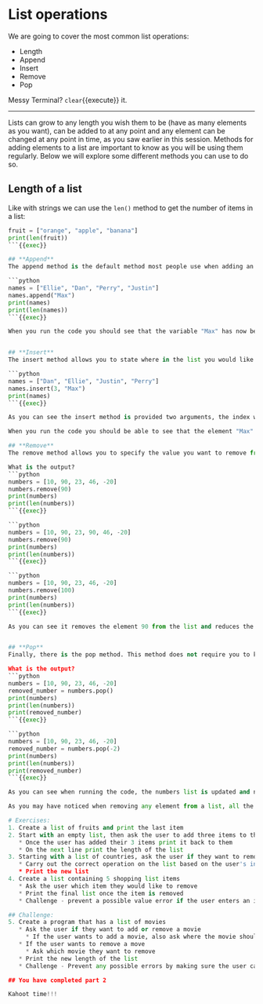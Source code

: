 # List operations
We are going to cover the most common list operations:
 * Length
 * Append
 * Insert
 * Remove
 * Pop

Messy Terminal? `clear`{{execute}} it.
<hr>

Lists can grow to any length you wish them to be (have as many elements as you want), can be added to at any point and any element can be changed at any point in time, as you saw earlier in this session. Methods for adding elements to a list are important to know as you will be using them regularly. Below we will explore some different methods you can use to do so.
## **Length of a list**
Like with strings we can use the `len()` method to get the number of items in a list:
```python
fruit = ["orange", "apple", "banana"]
print(len(fruit))
```{{exec}}

## **Append**
The append method is the default method most people use when adding an element to a list. It is simple and easy to understand and quite efficient, as it just adds the element to the end of the list and increases the lists length by one, as shown below:

```python
names = ["Ellie", "Dan", "Perry", "Justin"]
names.append("Max")
print(names)
print(len(names))
```{{exec}}

When you run the code you should see that the variable "Max" has now been added to the end of the list and the list length is now 5.


## **Insert**
The insert method allows you to state where in the list you would like the new element to be placed, by providing the method with an index. For this example the names list has already been sorted and we assume that the program knows the name "Max" fits between "Justin" and "Perry" in alphabetical order:

```python
names = ["Dan", "Ellie", "Justin", "Perry"]
names.insert(3, "Max")
print(names)
```{{exec}}

As you can see the insert method is provided two arguments, the index which it has to insert the element before and the element it is inserting.

When you run the code you should be able to see that the element "Max" has been inserted in the list between "Justin" and "Perry" as expected. This method also increases the length of the list just as the previous did, since we are adding another element.

## **Remove**
The remove method allows you to specify the value you want to remove from the list rather than using the index of the variable. Below is an exmample of us removing a number from the same list using the remove() method:

What is the output?
```python
numbers = [10, 90, 23, 46, -20]
numbers.remove(90)
print(numbers)
print(len(numbers))
```{{exec}}

```python
numbers = [10, 90, 23, 90, 46, -20]
numbers.remove(90)
print(numbers)
print(len(numbers))
```{{exec}}

```python
numbers = [10, 90, 23, 46, -20]
numbers.remove(100)
print(numbers)
print(len(numbers))
```{{exec}}

As you can see it removes the element 90 from the list and reduces the length of the list by one. An issue with this method is if there are multiple instances of 90, what will happen? Try and run some code with two 90s in the list and see.


## **Pop**
Finally, there is the pop method. This method does not require you to know the index of the element either (though the method does allow you to pass in an element's index if you wish to remove a specific element). By default, this method removes (pops) the last element in the list and reduces the list length by one. However it also returns the removed element so that you can then use that element elsewhere if you wish, without losing it. Below is an example of the pop method being used:

What is the output?
```python
numbers = [10, 90, 23, 46, -20]
removed_number = numbers.pop()
print(numbers)
print(len(numbers))
print(removed_number)
```{{exec}}

```python
numbers = [10, 90, 23, 46, -20]
removed_number = numbers.pop(-2)
print(numbers)
print(len(numbers))
print(removed_number)
```{{exec}}

As you can see when running the code, the numbers list is updated and no longer has the -20 element, the length is also down to 4 now. However, the removed number variable contains the -20 variable rather than it just being lost.

As you may have noticed when removing any element from a list, all the other elements that come after that element in the list change position, therefore have different indexes. This is important as it means you could accidentally delete the wrong element if you try and delete elements concurrently (one after the other), or you may end up retrieving the wrong element as its index may have changed. This is something that you should always keep in mind and adjust your code to. The same issue can occur when you add elements to a list via insertion, since all the elements after the inserted element will have a different index.

# Exercises:
1. Create a list of fruits and print the last item
2. Start with an empty list, then ask the user to add three items to their shopping list
   * Once the user has added their 3 items print it back to them
   * On the next line print the length of the list
3. Starting with a list of countries, ask the user if they want to remove the first item or last item of the list
   * Carry out the correct operation on the list based on the user's input
   * Print the new list
4. Create a list containing 5 shopping list items
   * Ask the user which item they would like to remove
   * Print the final list once the item is removed
   * Challenge - prevent a possible value error if the user enters an item that is not in the list using if statements.

## Challenge:
5. Create a program that has a list of movies
   * Ask the user if they want to add or remove a movie
     * If the user wants to add a movie, also ask where the movie should go in the list. Insert this movie at the correct position in the list
   * If the user wants to remove a move
     * Ask which movie they want to remove
   * Print the new length of the list
   * Challenge - Prevent any possible errors by making sure the user can't insert the movie into an invalid position and that the user can't remove a movie that doesn't exist

## You have completed part 2

Kahoot time!!!